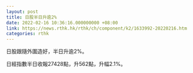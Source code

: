 ```yaml
---
layout: post
title: 日股半日升逾2%
date: 2022-02-16 10:36:16.000000000 +08:00
link: https://news.rthk.hk/rthk/ch/component/k2/1633992-20220216.htm
categories: rthk
---
```


日股跟隨外圍造好，半日升逾2%。

日經指數半日收報27428點，升562點，升幅2.1%。
